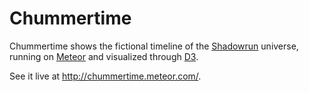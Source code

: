 # Chummertime
Chummertime shows the fictional timeline of the [Shadowrun](www.shadowrun.com) universe, running on [Meteor](www.meteor.com) and visualized through [D3](http://d3js.org/).

See it live at http://chummertime.meteor.com/.
